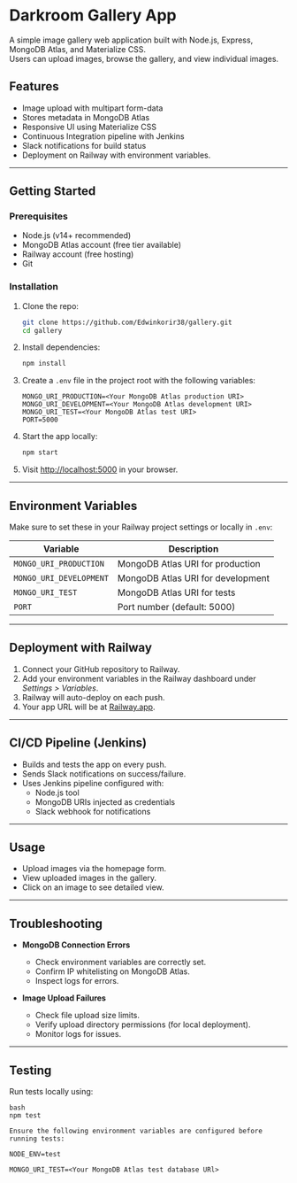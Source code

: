 # Darkroom Gallery App

A simple image gallery web application built with Node.js, Express, MongoDB Atlas, and Materialize CSS.  
Users can upload images, browse the gallery, and view individual images.



## Features

- Image upload with multipart form-data
- Stores metadata in MongoDB Atlas
- Responsive UI using Materialize CSS
- Continuous Integration pipeline with Jenkins
- Slack notifications for build status
- Deployment on Railway with environment variables.

---

## Getting Started

### Prerequisites

- Node.js (v14+ recommended)
- MongoDB Atlas account (free tier available)
- Railway account (free hosting)
- Git

### Installation

1. Clone the repo:

    ```bash
    git clone https://github.com/Edwinkorir38/gallery.git
    cd gallery
    ```

2. Install dependencies:

    ```bash
    npm install
    ```

3. Create a `.env` file in the project root with the following variables:

    ```env
    MONGO_URI_PRODUCTION=<Your MongoDB Atlas production URI>
    MONGO_URI_DEVELOPMENT=<Your MongoDB Atlas development URI>
    MONGO_URI_TEST=<Your MongoDB Atlas test URI>
    PORT=5000
    ```

4. Start the app locally:

    ```bash
    npm start
    ```

5. Visit [http://localhost:5000](http://localhost:5000) in your browser.

---

## Environment Variables

Make sure to set these in your Railway project settings or locally in `.env`:

| Variable             | Description                        |
|----------------------|----------------------------------|
| `MONGO_URI_PRODUCTION` | MongoDB Atlas URI for production |
| `MONGO_URI_DEVELOPMENT`| MongoDB Atlas URI for development|
| `MONGO_URI_TEST`       | MongoDB Atlas URI for tests       |
| `PORT`                 | Port number (default: 5000)       |

---

## Deployment with Railway

1. Connect your GitHub repository to Railway.
2. Add your environment variables in the Railway dashboard under *Settings > Variables*.
3. Railway will auto-deploy on each push.
4. Your app URL will be at [Railway.app](https://web-production-72cbb.up.railway.app/).

---

## CI/CD Pipeline (Jenkins)

- Builds and tests the app on every push.
- Sends Slack notifications on success/failure.
- Uses Jenkins pipeline configured with:
  - Node.js tool
  - MongoDB URIs injected as credentials
  - Slack webhook for notifications

---

## Usage

- Upload images via the homepage form.
- View uploaded images in the gallery.
- Click on an image to see detailed view.

---

## Troubleshooting

- **MongoDB Connection Errors**  
  - Check environment variables are correctly set.  
  - Confirm IP whitelisting on MongoDB Atlas.  
  - Inspect logs for errors.

- **Image Upload Failures**  
  - Check file upload size limits.  
  - Verify upload directory permissions (for local deployment).  
  - Monitor logs for issues.

---

## Testing

Run tests locally using:

```
bash
npm test

Ensure the following environment variables are configured before running tests:

NODE_ENV=test

MONGO_URI_TEST=<Your MongoDB Atlas test database URl>